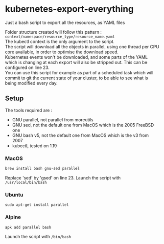 # kubernetes-export-everything

Just a bash script to export all the resources, as YAML files

Folder structure created will follow this pattern : `context/namespace/resource_type/resource_name.yaml`  
The kubectl context is the only argument to the script.  
The script will download all the objects in parallel, using one thread per CPU core available, in order to optimise the download speed.  
Kubernetes events won't be downloaded, and some parts of the YAML which is changing at each export will also be stripped out. This can be configured on line 23.  
You can use this script for example as part of a scheduled task which will commit to git the current state of your cluster, to be able to see what is being modified every day.  

## Setup

The tools required are :
 - GNU parallel, not parallel from moreutils
 - GNU sed, not the default one from MacOS which is the 2005 FreeBSD one
 - GNU bash v5, not the default one from MacOS which is the v3 from 2007
 - kubectl, tested on 1.19

### MacOS
```sh
brew install bash gnu-sed parallel
```
Replace 'sed' by 'gsed' on line 23.
Launch the script with `/usr/local/bin/bash`

### Ubuntu
```
sudo apt-get install parallel
```

### Alpine
```
apk add parallel bash
```
Launch the script with `/bin/bash`

